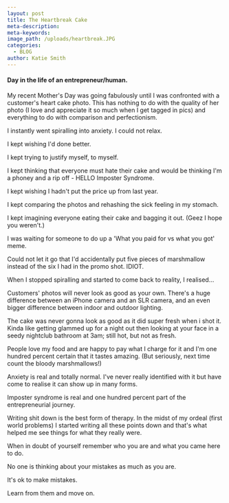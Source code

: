 ```yaml
---
layout: post
title: The Heartbreak Cake
meta-description:
meta-keywords:
image_path: /uploads/heartbreak.JPG
categories:
  - BLOG
author: Katie Smith
---
```


#### Day in the life of an entrepreneur/human.

My recent Mother's Day was going fabulously until I was confronted with a customer's heart cake photo. This has nothing to do with the quality of her photo (I love and appreciate it so much when I get tagged in pics) and everything to do with comparison and perfectionism.

I instantly went spiralling into anxiety. I could not relax.

I kept wishing I'd done better.

I kept trying to justify myself, to myself.

I kept thinking that everyone must hate their cake and would be thinking I'm a phoney and a rip off - HELLO Imposter Syndrome.&nbsp;

I kept wishing I hadn't put the price up from last year.

I kept comparing the photos and rehashing the sick feeling in my stomach.

I kept imagining everyone eating their cake and bagging it out. (Geez I hope you weren't.)

I was waiting for someone to do up a 'What you paid for vs what you got' meme.

Could not let it go that I'd accidentally put five pieces of marshmallow instead of the six I had in the promo shot. IDIOT.

When I stopped spiralling and started to come back to reality, I realised…

Customers' photos will never look as good as your own. There's a huge difference between an iPhone camera and an SLR camera, and an even bigger difference between indoor and outdoor lighting.

The cake was never gonna look as good as it did super fresh when i shot it. Kinda like getting glammed up for a night out then looking at your face in a seedy nightclub bathroom at 3am; still hot, but not as fresh.

People love my food and are happy to pay what I charge for it and I'm one hundred percent certain that it tastes amazing. (But seriously, next time count the bloody marshmallows\!)

Anxiety is real and totally normal. I've never really identified with it but have come to realise it can show up in many forms.

Imposter syndrome is real and one hundred percent part of the entrepreneurial journey.

Writing shit down is the best form of therapy. In the midst of my ordeal (first world problems) I started writing all these points down and that's what helped me see things for what they really were.

When in doubt of yourself remember who you are and what you came here to do.

No one is thinking about your mistakes as much as you are.

It's ok to make mistakes.

Learn from them and move on.

&nbsp;